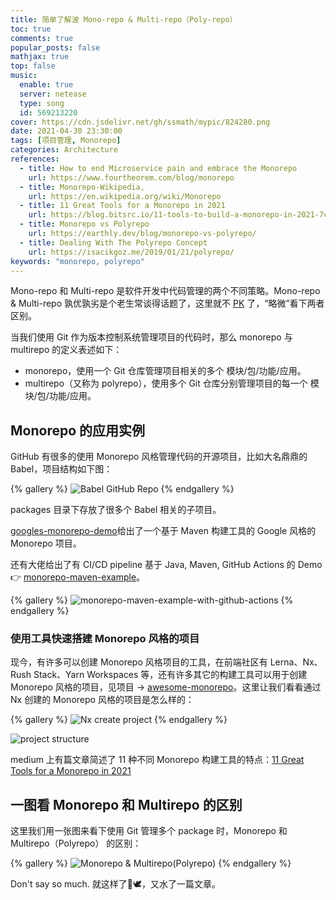 ```yaml
---
title: 简单了解波 Mono-repo & Multi-repo（Poly-repo）
toc: true
comments: true
popular_posts: false
mathjax: true
top: false
music:
  enable: true
  server: netease
  type: song
  id: 569213220
cover: https://cdn.jsdelivr.net/gh/ssmath/mypic/824280.png
date: 2021-04-30 23:30:00
tags: [项目管理, Monorepo]
categories: Architecture
references:
  - title: How to end Microservice pain and embrace the Monorepo
    url: https://www.fourtheorem.com/blog/monorepo
  - title: Monorepo-Wikipedia,
    url: https://en.wikipedia.org/wiki/Monorepo
  - title: 11 Great Tools for a Monorepo in 2021
    url: https://blog.bitsrc.io/11-tools-to-build-a-monorepo-in-2021-7ce904821cc2
  - title: Monorepo vs Polyrepo
    url: https://earthly.dev/blog/monorepo-vs-polyrepo/
  - title: Dealing With The Polyrepo Concept
    url: https://isacikgoz.me/2019/01/21/polyrepo/
keywords: "monorepo, polyrepo"
---
```



Mono-repo 和 Multi-repo 是软件开发中代码管理的两个不同策略。Mono-repo & Multi-repo 孰优孰劣是个老生常谈得话题了，这里就不 [PK](https://hackernoon.com/mono-repo-vs-multi-repo-vs-hybrid-whats-the-right-approach-dv1a3ugn) 了，“略微”看下两者区别。

当我们使用 Git 作为版本控制系统管理项目的代码时，那么 monorepo 与 multirepo 的定义表述如下：

- monorepo，使用一个 Git 仓库管理项目相关的多个 模块/包/功能/应用。
- multirepo（又称为 polyrepo），使用多个 Git 仓库分别管理项目的每一个 模块/包/功能/应用。

<!-- more -->

## Monorepo 的应用实例

GitHub 有很多的使用 Monorepo 风格管理代码的开源项目，比如大名鼎鼎的 Babel，项目结构如下图：

{% gallery %}
![Babel GitHub Repo](https://cdn.jsdelivr.net/gh/ssmath/mypic/20210501015251.png)
{% endgallery %}

packages 目录下存放了很多个 Babel 相关的子项目。

[googles-monorepo-demo](https://github.com/paul-hammant/googles-monorepo-demo)给出了一个基于 Maven 构建工具的 Google 风格的 Monorepo 项目。

还有大佬给出了有 CI/CD pipeline 基于 Java, Maven, GitHub Actions 的 Demo 👉 [monorepo-maven-example](https://github.com/kgunnerud/monorepo-maven-example)。

{% gallery %}
![monorepo-maven-example-with-github-actions](https://cdn.jsdelivr.net/gh/ssmath/mypic/20210501021345.png)
{% endgallery %}

### 使用工具快速搭建 Monorepo 风格的项目

现今，有许多可以创建 Monorepo 风格项目的工具，在前端社区有 Lerna、Nx、Rush Stack、Yarn Workspaces 等，还有许多其它的构建工具可以用于创建 Monorepo 风格的项目，见项目 -> [awesome-monorepo](https://github.com/korfuri/awesome-monorepo#build-systems--dependency-management-tools)。这里让我们看看通过 Nx 创建的 Monorepo 风格的项目是怎么样的：

{% gallery %}
![Nx create project](https://cdn.jsdelivr.net/gh/ssmath/mypic/20210501145451.png)
{% endgallery %}

![project structure](https://cdn.jsdelivr.net/gh/ssmath/mypic/20210501152226.png)

medium 上有篇文章简述了 11 种不同 Monorepo 构建工具的特点：[11 Great Tools for a Monorepo in 2021]()

## 一图看 Monorepo 和 Multirepo 的区别

这里我们用一张图来看下使用 Git 管理多个 package 时，Monorepo 和 Multirepo（Polyrepo） 的区别：

{% gallery %}
![Monorepo & Multirepo(Polyrepo)](https://cdn.jsdelivr.net/gh/ssmath/mypic/20210501151658.png)
{% endgallery %}

Don't say so much. 就这样了🤨🕊️，又水了一篇文章。






